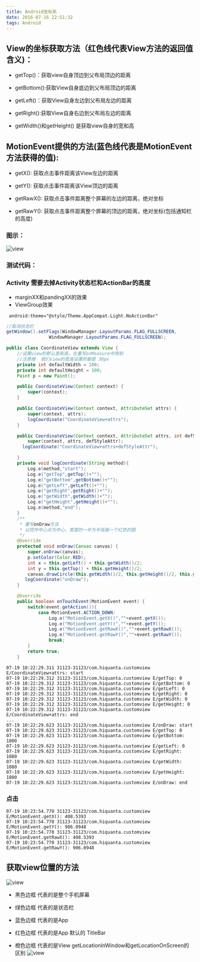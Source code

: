 ```yaml
---
title: Android坐标系
date: 2016-07-16 22:51:32
tags: Android
---
```

## View的坐标获取方法（红色线代表View方法的返回值含义)：
* getTop()：获取view自身顶边到父布局顶边的距离

* getBottom():获取View自身底边到父布局顶边的距离

* getLeft()：获取View自身左边到父布局左边的距离

* getRight():获取View自身右边到父布局左边的距离
* getWidth()和getHeight() 是获取view自身的宽和高
## MotionEvent提供的方法(蓝色线代表是MotionEvent方法获得的值):
* getX(): 获取点击事件距离该View左边的距离

* getY(): 获取点击事件距离该View顶边的距离

* getRawX(): 获取点击事件距离整个屏幕的左边的距离，绝对坐标

* getRawY(): 获取点击事件距离整个屏幕的顶边的距离，绝对坐标(包括通知栏的高度)
### 图示：
![view](Android坐标系/img/view.png)
### 测试代码：
### Activity 需要去掉Activity状态栏和ActionBar的高度
* marginXX和pandingXX的效果
* ViewGroup效果
```
 android:theme="@style/Theme.AppCompat.Light.NoActionBar"
```
```java
//取消状态栏
getWindow().setFlags(WindowManager.LayoutParams.FLAG_FULLSCREEN,
                WindowManager.LayoutParams.FLAG_FULLSCREEN);
```
```java
public class CoordinateView extends View {
    //设置view的默认宽和高，在重写onMeasure中用到
    //注意哦  我们view的宽高设置的都是 30px
    private int defaultWidth = 100;
    private int defaultHeight = 100;
    Paint p = new Paint();

    public CoordinateView(Context context) {
        super(context);
    }

    public CoordinateView(Context context, AttributeSet attrs) {
        super(context, attrs);
        logCoordinate("CoordinateView+attrs");
    }

    public CoordinateView(Context context, AttributeSet attrs, int defStyleAttr) {
        super(context, attrs, defStyleAttr);
      logCoordinate("CoordinateView+attrs+defStyleAttr");

    }
    private void logCoordinate(String method){
        Log.e(method,"start");
        Log.e("getTop",getTop()+"");
        Log.e("getBottom",getBottom()+"");
        Log.e("getLeft",getLeft()+"");
        Log.e("getRight",getRight()+"");
        Log.e("getWidth",getWidth()+"");
        Log.e("getHeight",getHeight()+"");
        Log.e(method,"end");
    }
    /**
     * 重写onDraw方法
     * 以控件中心点为中心，宽度的一半为半径画一个红色的圆
     */
    @Override
    protected void onDraw(Canvas canvas) {
        super.onDraw(canvas);
        p.setColor(Color.RED);
        int x = this.getLeft() + this.getWidth()/2;
        int y = this.getTop() + this.getHeight()/2;
        canvas.drawCircle(this.getWidth()/2, this.getHeight()/2, this.getWidth()/2, p);
       logCoordinate("onDraw");
    }

    @Override
    public boolean onTouchEvent(MotionEvent event) {
        switch(event.getAction()){
            case MotionEvent.ACTION_DOWN:
                Log.e("MotionEvent.getX()",""+event.getX());
                Log.e("MotionEvent.getY()",""+event.getY());
                Log.e("MotionEvent.getRawX()",""+event.getRawX());
                Log.e("MotionEvent.getRawY()",""+event.getRawY());
                break;
        }
        return true;
    }
```
```
07-19 10:22:29.311 31123-31123/com.hiquanta.customview E/CoordinateView+attrs: start
07-19 10:22:29.312 31123-31123/com.hiquanta.customview E/getTop: 0
07-19 10:22:29.312 31123-31123/com.hiquanta.customview E/getBottom: 0
07-19 10:22:29.312 31123-31123/com.hiquanta.customview E/getLeft: 0
07-19 10:22:29.312 31123-31123/com.hiquanta.customview E/getRight: 0
07-19 10:22:29.312 31123-31123/com.hiquanta.customview E/getWidth: 0
07-19 10:22:29.312 31123-31123/com.hiquanta.customview E/getHeight: 0
07-19 10:22:29.312 31123-31123/com.hiquanta.customview E/CoordinateView+attrs: end
...
07-19 10:22:29.623 31123-31123/com.hiquanta.customview E/onDraw: start
07-19 10:22:29.623 31123-31123/com.hiquanta.customview E/getTop: 0
07-19 10:22:29.623 31123-31123/com.hiquanta.customview E/getBottom: 1800
07-19 10:22:29.623 31123-31123/com.hiquanta.customview E/getLeft: 0
07-19 10:22:29.623 31123-31123/com.hiquanta.customview E/getRight: 1080
07-19 10:22:29.623 31123-31123/com.hiquanta.customview E/getWidth: 1080
07-19 10:22:29.623 31123-31123/com.hiquanta.customview E/getHeight: 1800
07-19 10:22:29.623 31123-31123/com.hiquanta.customview E/onDraw: end
```
### 点击
```
07-19 10:23:54.770 31123-31123/com.hiquanta.customview E/MotionEvent.getX(): 408.5393
07-19 10:23:54.770 31123-31123/com.hiquanta.customview E/MotionEvent.getY(): 906.0948
07-19 10:23:54.770 31123-31123/com.hiquanta.customview E/MotionEvent.getRawX(): 408.5393
07-19 10:23:54.770 31123-31123/com.hiquanta.customview E/MotionEvent.getRawY(): 906.0948
```

## 获取view位置的方法
![view](Android坐标系/img/location.png)
* 黑色边框 代表的是整个手机屏幕

* 绿色边框  代表的是状态栏

* 蓝色边框  代表的是App

* 红色边框  代表的是App 默认的 TitleBar

* 橙色边框  代表的是View
getLocationInWindow和getLocationOnScreen的区别
![view](Android坐标系/img/loc.jpg)
